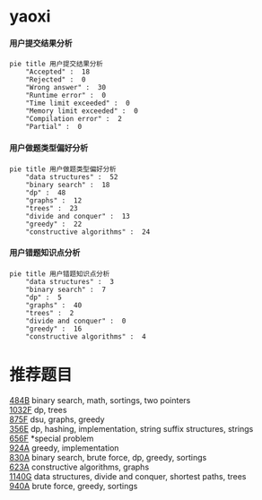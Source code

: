 # yaoxi

<!-- tabs:start -->



#### **用户提交结果分析**

```mermaid
pie title 用户提交结果分析
    "Accepted" :  18
    "Rejected" :  0
    "Wrong answer" :  30
    "Runtime error" :  0
    "Time limit exceeded" :  0
    "Memory limit exceeded" :  0
    "Compilation error" :  2
    "Partial" :  0
```

#### **用户做题类型偏好分析**

```mermaid
pie title 用户做题类型偏好分析
    "data structures" :  52
    "binary search" :  18
    "dp" :  48
    "graphs" :  12
    "trees" :  23
    "divide and conquer" :  13
    "greedy" :  22
    "constructive algorithms" :  24
```
#### **用户错题知识点分析**

```mermaid
pie title 用户错题知识点分析
    "data structures" :  3
    "binary search" :  7
    "dp" :  5
    "graphs" :  40
    "trees" :  2
    "divide and conquer" :  0
    "greedy" :  16
    "constructive algorithms" :  4
```



<!-- tabs:end -->
# 推荐题目
[484B](https://codeforces.com/contest/484/problem/B)		binary search,
                        math,
                        sortings,
                        two pointers		  
[1032F](https://codeforces.com/contest/1032/problem/F)		dp,
                        trees		  
[875F](https://codeforces.com/contest/875/problem/F)		dsu,
                        graphs,
                        greedy		  
[356E](https://codeforces.com/contest/356/problem/E)		dp,
                        hashing,
                        implementation,
                        string suffix structures,
                        strings		  
[656F](https://codeforces.com/contest/656/problem/F)		*special problem		  
[924A](https://codeforces.com/contest/924/problem/A)		greedy,
                        implementation		  
[830A](https://codeforces.com/contest/830/problem/A)		binary search,
                        brute force,
                        dp,
                        greedy,
                        sortings		  
[623A](https://codeforces.com/contest/623/problem/A)		constructive algorithms,
                        graphs		  
[1140G](https://codeforces.com/contest/1140/problem/G)		data structures,
                        divide and conquer,
                        shortest paths,
                        trees		  
[940A](https://codeforces.com/contest/940/problem/A)		brute force,
                        greedy,
                        sortings		  
